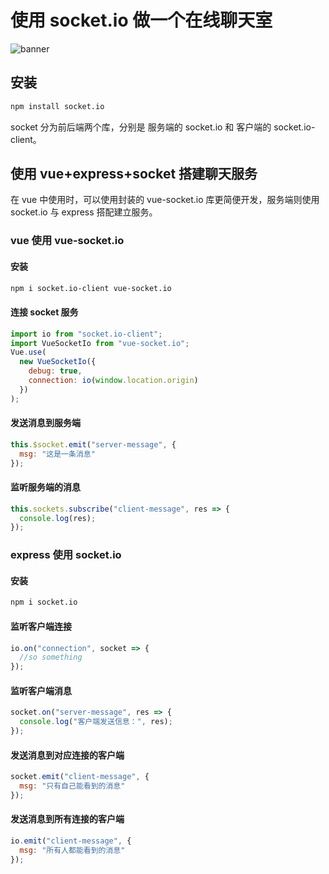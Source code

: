 # 使用 socket.io 做一个在线聊天室

![banner](/img/blog/socketio.png)

## 安装

```sh
npm install socket.io
```

socket 分为前后端两个库，分别是 服务端的 socket.io 和 客户端的 socket.io-client。

## 使用 vue+express+socket 搭建聊天服务

在 vue 中使用时，可以使用封装的 vue-socket.io 库更简便开发，服务端则使用 socket.io 与 express 搭配建立服务。

### vue 使用 vue-socket.io

#### 安装

```sh
npm i socket.io-client vue-socket.io
```

#### 连接 socket 服务

```js
import io from "socket.io-client";
import VueSocketIo from "vue-socket.io";
Vue.use(
  new VueSocketIo({
    debug: true,
    connection: io(window.location.origin)
  })
);
```

#### 发送消息到服务端

```js
this.$socket.emit("server-message", {
  msg: "这是一条消息"
});
```

#### 监听服务端的消息

```js
this.sockets.subscribe("client-message", res => {
  console.log(res);
});
```

### express 使用 socket.io

#### 安装

```sh
npm i socket.io
```

#### 监听客户端连接

```js
io.on("connection", socket => {
  //so something
});
```

#### 监听客户端消息

```js
socket.on("server-message", res => {
  console.log("客户端发送信息：", res);
});
```

#### 发送消息到对应连接的客户端

```js
socket.emit("client-message", {
  msg: "只有自己能看到的消息"
});
```

#### 发送消息到所有连接的客户端

```js
io.emit("client-message", {
  msg: "所有人都能看到的消息"
});
```

<Valine></Valine>
